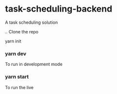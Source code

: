 # task-scheduling-backend  
A task scheduling solution  
  
.. Clone the repo  

yarn init

### yarn dev  
To run in development mode  

### yarn start 
To run the live
